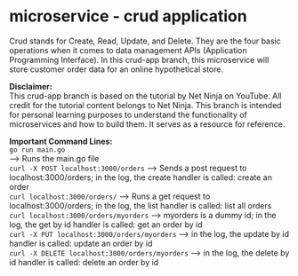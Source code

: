 # microservice - crud application

Crud stands for Create, Read, Update, and Delete.
They are the four basic operations when it comes to data management APIs (Application Programming Interface).
In this crud-app branch, this microservice will store customer order data for an online hypothetical store.

**Disclaimer:** <br />
This crud-app branch is based on the tutorial by Net Ninja on YouTube.
All credit for the tutorial content belongs to Net Ninja.
This branch is intended for personal learning purposes to understand the functionality of microservices and how to build them.
It serves as a resource for reference.

**Important Command Lines:** <br />
```go run main.go``` <br />
--> Runs the main.go file <br />
```curl -X POST localhost:3000/orders```
--> Sends a post request to localhost:3000/orders; in the log, the create handler is called: create an order <br />
```curl localhost:3000/orders/```
--> Runs a get request to localhost:3000/orders; in the log, the list handler is called: list all orders <br />
```curl localhost:3000/orders/myorders```
--> myorders is a dummy id; in the log, the get by id handler is called: get an order by id <br />
```curl -X PUT localhost:3000/orders/myorders```
--> in the log, the update by id handler is called: update an order by id <br />
```curl -X DELETE localhost:3000/orders/myorders```
--> in the log, the delete by id handler is called: delete an order by id <br />
